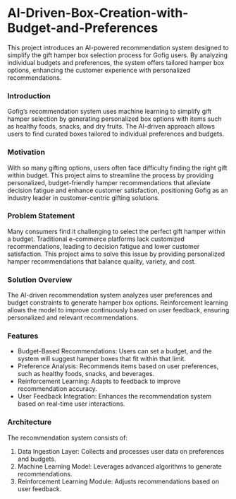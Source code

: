 # AI-Driven-Box-Creation-with-Budget-and-Preferences
This project introduces an AI-powered recommendation system designed to simplify the gift hamper box selection process for Gofig users. By analyzing individual budgets and preferences, the system offers tailored hamper box options, enhancing the customer experience with personalized recommendations.


### Introduction

Gofig’s recommendation system uses machine learning to simplify gift hamper selection by generating personalized box options with items such as healthy foods, snacks, and dry fruits. The AI-driven approach allows users to find curated boxes tailored to individual preferences and budgets.

### Motivation

With so many gifting options, users often face difficulty finding the right gift within budget. This project aims to streamline the process by providing personalized, budget-friendly hamper recommendations that alleviate decision fatigue and enhance customer satisfaction, positioning Gofig as an industry leader in customer-centric gifting solutions.

### Problem Statement

Many consumers find it challenging to select the perfect gift hamper within a budget. Traditional e-commerce platforms lack customized recommendations, leading to decision fatigue and lower customer satisfaction. This project aims to solve this issue by providing personalized hamper recommendations that balance quality, variety, and cost.

### Solution Overview

The AI-driven recommendation system analyzes user preferences and budget constraints to generate hamper box options. Reinforcement learning allows the model to improve continuously based on user feedback, ensuring personalized and relevant recommendations.

### Features

- Budget-Based Recommendations: Users can set a budget, and the system will suggest hamper boxes that fit within that limit.
- Preference Analysis: Recommends items based on user preferences, such as healthy foods, snacks, and beverages.
- Reinforcement Learning: Adapts to feedback to improve recommendation accuracy.
- User Feedback Integration: Enhances the recommendation system based on real-time user interactions.

### Architecture

The recommendation system consists of:
1. Data Ingestion Layer: Collects and processes user data on preferences and budgets.
2. Machine Learning Model: Leverages advanced algorithms to generate recommendations.
3. Reinforcement Learning Module: Adjusts recommendations based on user feedback.
